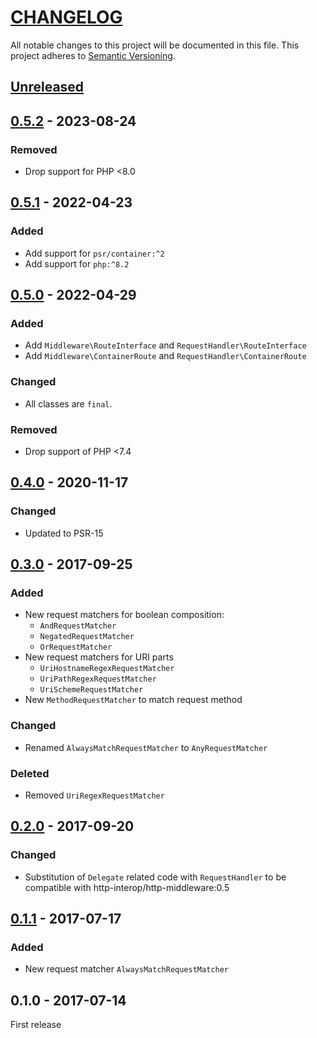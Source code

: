 # [CHANGELOG](http://keepachangelog.com/)
All notable changes to this project will be documented in this file.
This project adheres to [Semantic Versioning](http://semver.org/).

## [Unreleased]

## [0.5.2] - 2023-08-24

### Removed
- Drop support for PHP <8.0

## [0.5.1] - 2022-04-23

### Added
- Add support for `psr/container:^2`
- Add support for `php:^8.2`

## [0.5.0] - 2022-04-29

### Added
- Add `Middleware\RouteInterface` and `RequestHandler\RouteInterface`
- Add `Middleware\ContainerRoute` and `RequestHandler\ContainerRoute`

### Changed
- All classes are `final`.

### Removed
- Drop support of PHP <7.4

## [0.4.0] - 2020-11-17

### Changed
- Updated to PSR-15

## [0.3.0] - 2017-09-25

### Added
- New request matchers for boolean composition:
  * `AndRequestMatcher`
  * `NegatedRequestMatcher`
  * `OrRequestMatcher`
- New request matchers for URI parts
  * `UriHostnameRegexRequestMatcher`
  * `UriPathRegexRequestMatcher`
  * `UriSchemeRequestMatcher`
- New `MethodRequestMatcher` to match request method

### Changed
- Renamed `AlwaysMatchRequestMatcher` to `AnyRequestMatcher`

### Deleted
- Removed `UriRegexRequestMatcher`

## [0.2.0] - 2017-09-20

### Changed
- Substitution of `Delegate` related code with `RequestHandler` to be compatible with
  http-interop/http-middleware:0.5

## [0.1.1] - 2017-07-17

### Added
- New request matcher `AlwaysMatchRequestMatcher`

## 0.1.0 - 2017-07-14

First release

[Unreleased]: https://github.com/ajgarlag/psr15-router/compare/0.5.2...master
[0.5.2]: https://github.com/ajgarlag/psr15-router/compare/0.5.1...0.5.2
[0.5.1]: https://github.com/ajgarlag/psr15-router/compare/0.5.0...0.5.1
[0.5.0]: https://github.com/ajgarlag/psr15-router/compare/0.4.0...0.5.0
[0.4.0]: https://github.com/ajgarlag/psr15-router/compare/0.3.0...0.4.0
[0.3.0]: https://github.com/ajgarlag/psr15-router/compare/0.2.0...0.3.0
[0.2.0]: https://github.com/ajgarlag/psr15-router/compare/0.1.1...0.2.0
[0.1.1]: https://github.com/ajgarlag/psr15-router/compare/0.1.0...0.1.1
